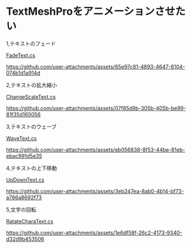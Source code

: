 # TextMeshProをアニメーションさせたい

1,テキストのフェード

[FadeText.cs](ProgramExercises/Assets/Resource/Script/TMPAnimation/FadeText.cs)

https://github.com/user-attachments/assets/65e97c81-4893-4647-8104-074b1d1a914d


2,テキストの拡大縮小

[ChangeScaleText.cs](ProgramExercises/Assets/Resource/Script/TMPAnimation/ChangeScaleText.cs)

https://github.com/user-attachments/assets/07f85d9b-305b-405b-be99-81f35d165056


3,テキストのウェーブ

[WaveText.cs](ProgramExercises/Assets/Resource/Script/TMPAnimation/WaveText.cs)

https://github.com/user-attachments/assets/eb056838-8f53-44be-81eb-ebac991d5e35


4,テキストの上下移動

[UpDownText.cs](ProgramExercises/Assets/Resource/Script/TMPAnimation/UpDownText.cs)

https://github.com/user-attachments/assets/3eb247ea-8ab0-4b14-bf73-a786a8692f73


5,文字の回転

[RatateCharaText.cs](ProgramExercises/Assets/Resource/Script/TMPAnimation/RatateCharaText.cs)

https://github.com/user-attachments/assets/1e6df58f-26c2-4173-9340-d32d9b453506
